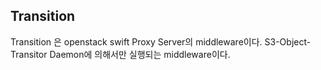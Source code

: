 Transition
-------

Transition 은 openstack swift Proxy Server의 middleware이다.
S3-Object-Transitor Daemon에 의해서만 실행되는 middleware이다.